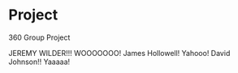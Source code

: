 # Project
360 Group Project


JEREMY WILDER!!! WOOOOOOO!
James Hollowell! Yahooo!
David Johnson!! Yaaaaa!
